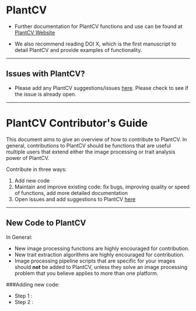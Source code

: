 # PlantCV

*  Further documentation for PlantCV functions and use can be found at [PlantCV Website](http://plantcv.danforthcenter.org/)

*  We also recommend reading DOI X, which is the first manuscript to detail PlantCV and provide examples of functionality.

___

## Issues with PlantCV?

* Please add any PlantCV suggestions/issues [here](https://github.com/danforthcenter/plantcv/issues). Please check to see if the issue is already open.  

---

# PlantCV Contributor's Guide

This document aims to give an overview of how to contribute to PlantCV. In general, contributions to PlantCV should be functions that are useful multiple users that extend either the image processing or trait analysis power of PlantCV.

Contribute in three ways:
1.  Add new code
2.  Maintain and improve existing code: fix bugs, improving quality or speed of functions, add more detailed documentation 
3.  Open issues and add suggestions to PlantCV [here](https://github.com/danforthcenter/plantcv/issues)

___
## New Code to PlantCV

In General:
*  New image processing functions are highly encouraged for contribution.  
*  New trait extraction algorithms are highly encouraged for contribution.  
*  Image processing pipeline scripts that are specific for your images should **not** be added to PlantCV, unless they solve an image processing problem that you believe applies to more than one platform.

###Adding new code:

*  Step 1 :
*  Step 2 :
